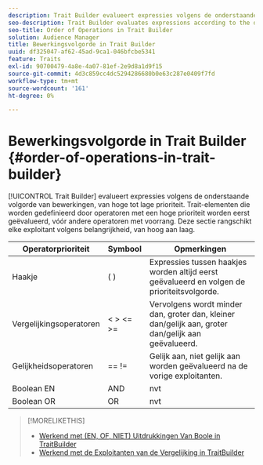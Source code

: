 ```yaml
---
description: Trait Builder evalueert expressies volgens de onderstaande volgorde van bewerkingen, van hoge tot lage prioriteit. Trait-elementen die worden gedefinieerd door operatoren met een hoge prioriteit worden eerst geëvalueerd, vóór andere operatoren met voorrang. Deze sectie rangschikt elke exploitant volgens belangrijkheid, van hoog aan laag.
seo-description: Trait Builder evaluates expressions according to the order-of-operations listed below, from high to low precedence. Trait elements defined by high-precedence operators are evaluated first, before other precedence operators. This section ranks each operator according to precedence, from high to low.
seo-title: Order of Operations in Trait Builder
solution: Audience Manager
title: Bewerkingsvolgorde in Trait Builder
uuid: df325047-af62-45ad-9ca1-046bfcbe5341
feature: Traits
exl-id: 90700479-4a8e-4a07-81ef-2e9d8a1d9f15
source-git-commit: 4d3c859cc4dc5294286680b0e63c287e0409f7fd
workflow-type: tm+mt
source-wordcount: '161'
ht-degree: 0%

---
```


# Bewerkingsvolgorde in Trait Builder {#order-of-operations-in-trait-builder}

[!UICONTROL Trait Builder] evalueert expressies volgens de onderstaande volgorde van bewerkingen, van hoge tot lage prioriteit. Trait-elementen die worden gedefinieerd door operatoren met een hoge prioriteit worden eerst geëvalueerd, vóór andere operatoren met voorrang. Deze sectie rangschikt elke exploitant volgens belangrijkheid, van hoog aan laag.

<!-- c_tb_operator_precedence.xml -->

<table id="table_F0FA45B652C7464B90D35526817110FF"> 
 <thead> 
  <tr> 
   <th colname="col1" class="entry"> Operatorprioriteit </th> 
   <th colname="col2" class="entry"> Symbool </th> 
   <th colname="col3" class="entry"> Opmerkingen </th> 
  </tr> 
 </thead>
 <tbody> 
  <tr> 
   <td colname="col1"> Haakje </td> 
   <td colname="col2"> ( ) </td> 
   <td colname="col3"> Expressies tussen haakjes worden altijd eerst geëvalueerd en volgen de prioriteitsvolgorde. </td> 
  </tr> 
  <tr> 
   <td colname="col1"> Vergelijkingsoperatoren </td> 
   <td colname="col2"> &lt; &gt; &lt;= &gt;= </td> 
   <td colname="col3"> Vervolgens wordt minder dan, groter dan, kleiner dan/gelijk aan, groter dan/gelijk aan geëvalueerd. </td> 
  </tr> 
  <tr> 
   <td colname="col1"> Gelijkheidsoperatoren </td> 
   <td colname="col2"> == != </td> 
   <td colname="col3"> Gelijk aan, niet gelijk aan worden geëvalueerd na de vorige exploitanten. </td> 
  </tr> 
  <tr> 
   <td colname="col1">Boolean <span class="wintitle"> EN </span> </td> 
   <td colname="col2"><span class="wintitle"> AND </span> </td> 
   <td colname="col3" morerows="1"> nvt </td> 
  </tr> 
  <tr> 
   <td colname="col1">Boolean <span class="wintitle"> OR</span> </td> 
   <td colname="col2"><span class="wintitle"> OR </span> </td> 
   <td colname="col3" morerows="1"> nvt </td> 
  </tr> 
 </tbody>
</table>

>[!MORELIKETHIS]
>
>* [ Werkend met (EN, OF, NIET) Uitdrukkingen Van Boole in TraitBuilder ](../../reference/boolean-expressions-tsb.md)
>* [ Werkend met de Exploitanten van de Vergelijking in TraitBuilder ](../../features/traits/trait-comparison-operators.md)
